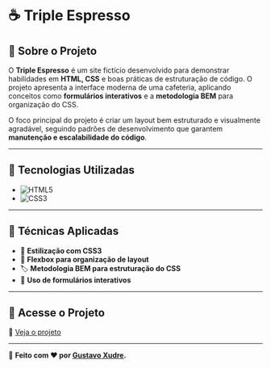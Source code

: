 # ☕ Triple Espresso  

## 📌 Sobre o Projeto  

O **Triple Espresso** é um site fictício desenvolvido para demonstrar habilidades em **HTML, CSS** e boas práticas de estruturação de código. O projeto apresenta a interface moderna de uma cafeteria, aplicando conceitos como **formulários interativos** e a **metodologia BEM** para organização do CSS.  

O foco principal do projeto é criar um layout bem estruturado e visualmente agradável, seguindo padrões de desenvolvimento que garantem **manutenção e escalabilidade do código**.  

---  

## 🚀 Tecnologias Utilizadas  

- ![HTML5](https://img.shields.io/badge/HTML5-%23E34F26.svg?style=flat&logo=html5&logoColor=white)  
- ![CSS3](https://img.shields.io/badge/CSS3-%231572B6.svg?style=flat&logo=css3&logoColor=white)  

---  

## 🎯 Técnicas Aplicadas  

- 🎨 **Estilização com CSS3**  
- 📐 **Flexbox para organização de layout**  
- 🏷️ **Metodologia BEM para estruturação do CSS**  
- 📄 **Uso de formulários interativos**  

---  

## 🔗 Acesse o Projeto  

🔗 [Veja o projeto](https://gxudre.github.io/web_project_coffeeshop/)  

---  

🔹 **Feito com ❤️ por [Gustavo Xudre](https://www.linkedin.com/in/gustavo-xudre/).**  
